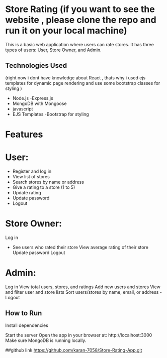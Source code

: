 # Store Rating     (if you want to see the website , please clone the repo and run it on your local machine)

This is a basic web application where users can rate stores. It has three types of users: User, Store Owner, and Admin.

## Technologies Used
(right now i dont have knowledge about React , thats why i used ejs templates for dynamic page rendering and use some bootstrap classes for styling )

- Node.js
-Express.js
- MongoDB with Mongoose
- javascript
- EJS Templates
-Bootstrap for styling


# Features
# User:
- Register and log in
- View list of stores
- Search stores by name or address
- Give a rating to a store (1 to 5)
- Update rating
- Update password
- Logout

# Store Owner:
Log in
- See users who rated their store
 View average rating of their store
 Update password
 Logout

# Admin:
Log in
 View total users, stores, and ratings
 Add new users and stores
 View and filter user and store lists
 Sort users/stores by name, email, or address
-Logout

## How to Run
 Install dependencies

Start the server
Open the app in your browser at:  http://localhost:3000
Make sure MongoDB is running locally.


##github link
https://github.com/karan-7058/Store-Rating-App.git

